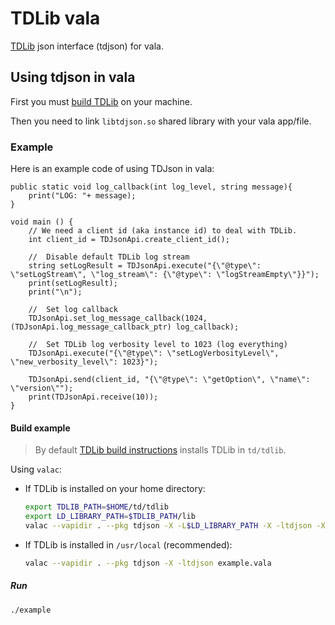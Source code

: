 # TDLib vala
[TDLib](https://github.com/tdlib/td) json interface (tdjson) for vala. 

## Using tdjson in vala
First you must [build TDLib](https://github.com/tdlib/td#building) on your machine. 

Then you need to link `libtdjson.so` shared library with your vala app/file.

### Example
Here is an example code of using TDJson in vala:
```vala
public static void log_callback(int log_level, string message){
    print("LOG: "+ message);
}

void main () {
    // We need a client id (aka instance id) to deal with TDLib. 
    int client_id = TDJsonApi.create_client_id();

    //  Disable default TDLib log stream
    string setLogResult = TDJsonApi.execute("{\"@type\": \"setLogStream\", \"log_stream\": {\"@type\": \"logStreamEmpty\"}}");
    print(setLogResult);
    print("\n");

    //  Set log callback 
    TDJsonApi.set_log_message_callback(1024, (TDJsonApi.log_message_callback_ptr) log_callback);

    //  Set TDLib log verbosity level to 1023 (log everything)
    TDJsonApi.execute("{\"@type\": \"setLogVerbosityLevel\", \"new_verbosity_level\": 1023}");
    
    TDJsonApi.send(client_id, "{\"@type\": \"getOption\", \"name\": \"version\"");
    print(TDJsonApi.receive(10));
}
```

#### Build example
> By default [TDLib build instructions](https://tdlib.github.io/td/build.html) installs TDLib in `td/tdlib`.

Using `valac`:
- If TDLib is installed on your home directory:
    ```bash
    export TDLIB_PATH=$HOME/td/tdlib
    export LD_LIBRARY_PATH=$TDLIB_PATH/lib
    valac --vapidir . --pkg tdjson -X -L$LD_LIBRARY_PATH -X -ltdjson -X -I$TDLIB_PATH/include example.vala
    ```

- If TDLib is installed in `/usr/local` (recommended):
    ```bash
    valac --vapidir . --pkg tdjson -X -ltdjson example.vala
    ```

##### Run
```bash
./example
```
